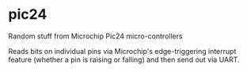pic24
=====

Random stuff from Microchip Pic24 micro-controllers

Reads bits on individual pins via Microchip's edge-triggering interrupt feature (whether a pin is raising or falling) and then send out via UART.
